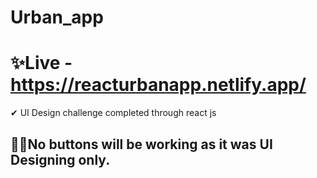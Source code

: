 # Urban_app
# ✨Live - https://reacturbanapp.netlify.app/

✔ UI Design challenge completed through react js
##  🎇🎇No buttons will be working as it was UI Designing only.

